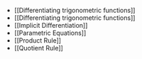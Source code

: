 - [[Differentiating trigonometric functions]]
- [[Differentiating trigonometric functions]]
- [[Implicit Differentiation]]
- [[Parametric Equations]]
- [[Product Rule]]
- [[Quotient Rule]]
